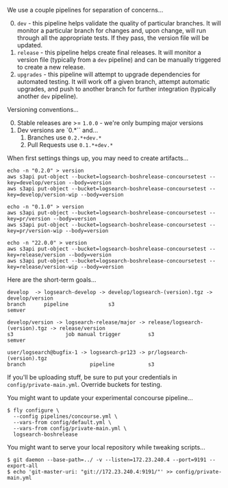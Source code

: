 We use a couple pipelines for separation of concerns...

0. `dev` - this pipeline helps validate the quality of particular branches. It will monitor a particular branch for changes and, upon change, will run through all the appropriate tests. If they pass, the version file will be updated.
0. `release` - this pipeline helps create final releases. It will monitor a version file (typically from a `dev` pipeline) and can be manually triggered to create a new release.
0. `upgrades` - this pipeline will attempt to upgrade dependencies for automated testing. It will work off a given branch, attempt automatic upgrades, and push to another branch for further integration (typically another `dev` pipeline).

Versioning conventions...

0. Stable releases are >= `1.0.0` - we're only bumping major versions
0. Dev versions are `0.*`` and...
    1. Branches use `0.2.*+dev.*`
    1. Pull Requests use `0.1.*+dev.*`

When first settings things up, you may need to create artifacts...

    echo -n "0.2.0" > version
    aws s3api put-object --bucket=logsearch-boshrelease-concoursetest --key=develop/version --body=version
    aws s3api put-object --bucket=logsearch-boshrelease-concoursetest --key=develop/version-wip --body=version
    
    echo -n "0.1.0" > version
    aws s3api put-object --bucket=logsearch-boshrelease-concoursetest --key=pr/version --body=version
    aws s3api put-object --bucket=logsearch-boshrelease-concoursetest --key=pr/version-wip --body=version

    echo -n "22.0.0" > version
    aws s3api put-object --bucket=logsearch-boshrelease-concoursetest --key=release/version --body=version
    aws s3api put-object --bucket=logsearch-boshrelease-concoursetest --key=release/version-wip --body=version

Here are the short-term goals...

    develop  -> logsearch-develop -> develop/logsearch-(version).tgz -> develop/version
    branch      pipeline             s3                                 semver
    
    develop/version -> logsearch-release/major -> release/logsearch-(version).tgz -> release/version
    s3                 job manual trigger         s3                                 semver

    user/logsearch@bugfix-1 -> logsearch-pr123 -> pr/logsearch-(version).tgz
    branch                     pipeline           s3


If you'll be uploading stuff, be sure to put your credentials in `config/private-main.yml`. Override buckets for testing.

You might want to update your experimental concourse pipeline...

    $ fly configure \
      --config pipelines/concourse.yml \
      --vars-from config/default.yml \
      --vars-from config/private-main.yml \
      logsearch-boshrelease

You might want to serve your local repository while tweaking scripts...

    $ git daemon --base-path=../ -v --listen=172.23.240.4 --port=9191 --export-all
    $ echo 'git-master-uri: "git://172.23.240.4:9191/"' >> config/private-main.yml

